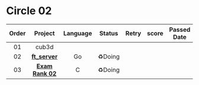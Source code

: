 # Circle 02

| Order |            Project            | Language | Status | Retry | score | Passed Date |
| :---: | :---------------------------: | :------: | :----: | :---: | :---: | :---------: |
|  01   |             cub3d             |          |        |       |       |             |
|  02   | **[ft_server](./ft_server/)** |    Go    | ♻️Doing |       |       |             |
|  03   |     **[Exam Rank 02]()**      |    C     | ♻️Doing |       |       |             |

